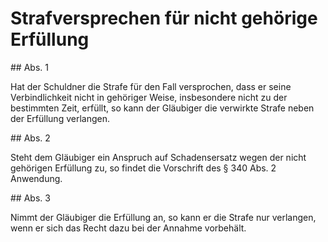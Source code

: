 # Strafversprechen für nicht gehörige Erfüllung



\#\# Abs. 1

 Hat der Schuldner die Strafe für den Fall versprochen, dass er seine Verbindlichkeit nicht in gehöriger Weise, insbesondere nicht zu der bestimmten Zeit, erfüllt, so kann der Gläubiger die verwirkte Strafe neben der Erfüllung verlangen.

\#\# Abs. 2

 Steht dem Gläubiger ein Anspruch auf Schadensersatz wegen der nicht gehörigen Erfüllung zu, so findet die Vorschrift des § 340 Abs. 2 Anwendung.

\#\# Abs. 3

 Nimmt der Gläubiger die Erfüllung an, so kann er die Strafe nur verlangen, wenn er sich das Recht dazu bei der Annahme vorbehält. 

